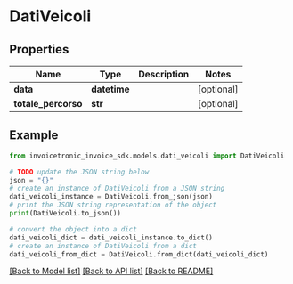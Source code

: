 # DatiVeicoli


## Properties

Name | Type | Description | Notes
------------ | ------------- | ------------- | -------------
**data** | **datetime** |  | [optional] 
**totale_percorso** | **str** |  | [optional] 

## Example

```python
from invoicetronic_invoice_sdk.models.dati_veicoli import DatiVeicoli

# TODO update the JSON string below
json = "{}"
# create an instance of DatiVeicoli from a JSON string
dati_veicoli_instance = DatiVeicoli.from_json(json)
# print the JSON string representation of the object
print(DatiVeicoli.to_json())

# convert the object into a dict
dati_veicoli_dict = dati_veicoli_instance.to_dict()
# create an instance of DatiVeicoli from a dict
dati_veicoli_from_dict = DatiVeicoli.from_dict(dati_veicoli_dict)
```
[[Back to Model list]](../README.md#documentation-for-models) [[Back to API list]](../README.md#documentation-for-api-endpoints) [[Back to README]](../README.md)


